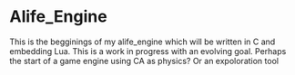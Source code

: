 # Alife_Engine
This is the begginings of my alife_engine which will be written in C and embedding Lua. This is a work in progress with an evolving goal. Perhaps the start of a game engine using CA as physics? Or an expoloration tool
